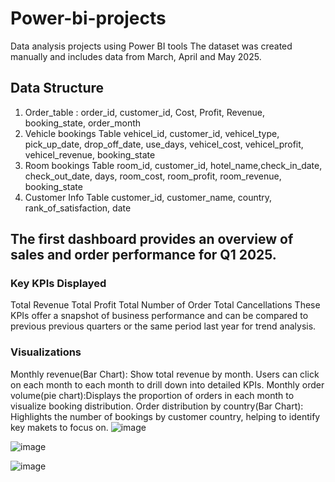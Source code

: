 # Power-bi-projects
 Data analysis projects using Power BI tools
 The dataset was created manually and includes data from March, April and May 2025. 
 ## Data Structure 
 1. Order_table : 
    order_id, customer_id, Cost, Profit, Revenue, booking_state, order_month
 2. Vehicle bookings Table 
    vehicel_id, customer_id, vehicel_type, pick_up_date, drop_off_date, 
    use_days, vehicel_cost, vehicel_profit, vehicel_revenue, booking_state 
 3. Room bookings Table 
    room_id, customer_id, hotel_name,check_in_date, check_out_date, days,
    room_cost, room_profit, room_revenue, booking_state
 4. Customer Info Table
    customer_id, customer_name, country, rank_of_satisfaction, date
 
 ## The first dashboard provides an overview of sales and order performance for Q1 2025.
 ### Key KPIs Displayed 
  Total Revenue 
  Total Profit 
  Total Number of Order
  Total Cancellations 
  These KPIs offer a snapshot of business performance and can be compared to previous
  previous quarters or the same period last year for trend analysis. 
  ### Visualizations 
  Monthly revenue(Bar Chart): Show total revenue by month. Users can click on each month 
  to each month to drill down into detailed KPIs.
  Monthly order volume(pie chart):Displays the proportion of orders in each month to 
  visualize booking distribution. 
  Order distribution by country(Bar Chart): Highlights the number of bookings by customer
  country, helping to identify key makets to focus on. 
 ![image](https://github.com/user-attachments/assets/c3fefd38-d412-4208-874f-3ddcd7947088)

 ![image](https://github.com/user-attachments/assets/42ebc025-27b9-4b3a-b2cf-e2e95a0d80d4)


 ![image](https://github.com/user-attachments/assets/206c201d-29c6-4bec-ae88-d3f9ae62b532)


 




